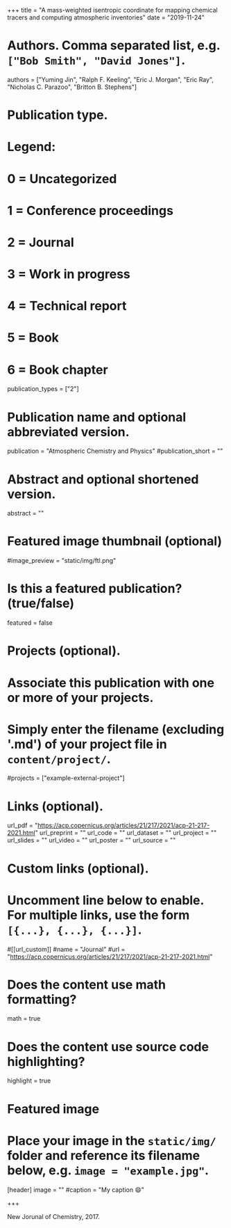 +++
title = "A mass-weighted isentropic coordinate for mapping chemical tracers and computing atmospheric inventories"
date = "2019-11-24"

# Authors. Comma separated list, e.g. `["Bob Smith", "David Jones"]`.

authors = ["Yuming Jin", "Ralph F. Keeling", "Eric J. Morgan", "Eric Ray", "Nicholas C. Parazoo", "Britton B. Stephens"]

# Publication type.
# Legend:
# 0 = Uncategorized
# 1 = Conference proceedings
# 2 = Journal
# 3 = Work in progress
# 4 = Technical report
# 5 = Book
# 6 = Book chapter
publication_types = ["2"]

# Publication name and optional abbreviated version.
publication = "Atmospheric Chemistry and Physics"
#publication_short = ""

# Abstract and optional shortened version.

abstract = ""

# Featured image thumbnail (optional)
#image_preview = "static/img/ftl.png"

# Is this a featured publication? (true/false)
featured = false

# Projects (optional).
#   Associate this publication with one or more of your projects.
#   Simply enter the filename (excluding '.md') of your project file in `content/project/`.
#projects = ["example-external-project"]

# Links (optional).
url_pdf = "https://acp.copernicus.org/articles/21/217/2021/acp-21-217-2021.html"
url_preprint = ""
url_code = ""
url_dataset = ""
url_project = ""
url_slides = ""
url_video = ""
url_poster = ""
url_source = ""

# Custom links (optional).
#   Uncomment line below to enable. For multiple links, use the form `[{...}, {...}, {...}]`.
#[[url_custom]]
#name = "Journal"
#url = "https://acp.copernicus.org/articles/21/217/2021/acp-21-217-2021.html"

# Does the content use math formatting?
math = true

# Does the content use source code highlighting?
highlight = true
  
# Featured image
# Place your image in the `static/img/` folder and reference its filename below, e.g. `image = "example.jpg"`.
[header]
image = ""
#caption = "My caption :smile:"

+++

New Jorunal of Chemistry, 2017. 

